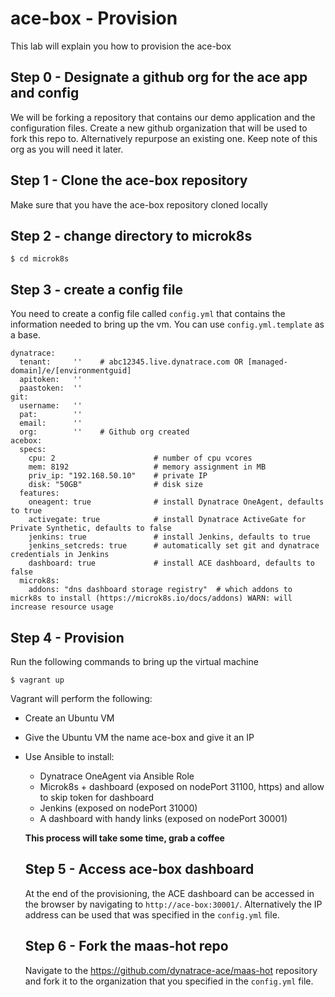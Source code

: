 # ace-box - Provision
This lab will explain you how to provision the ace-box

## Step 0 - Designate a github org for the ace app and config
We will be forking a repository that contains our demo application and the configuration files.
Create a new github organization that will be used to fork this repo to. Alternatively repurpose an existing one.
Keep note of this org as you will need it later.

## Step 1 - Clone the ace-box repository
Make sure that you have the ace-box repository cloned locally

## Step 2 - change directory to microk8s
```
$ cd microk8s
```
## Step 3 - create a config file
You need to create a config file called `config.yml` that contains the information needed to bring up the vm. You can use `config.yml.template` as a base.
```
dynatrace:
  tenant:     ''    # abc12345.live.dynatrace.com OR [managed-domain]/e/[environmentguid]
  apitoken:   ''
  paastoken:  ''
git:
  username:   ''
  pat:        ''
  email:      ''
  org:        ''    # Github org created
acebox:
  specs:
    cpu: 2                      # number of cpu vcores
    mem: 8192                   # memory assignment in MB
    priv_ip: "192.168.50.10"    # private IP 
    disk: "50GB"                # disk size
  features:
    oneagent: true              # install Dynatrace OneAgent, defaults to true
    activegate: true            # install Dynatrace ActiveGate for Private Synthetic, defaults to false
    jenkins: true               # install Jenkins, defaults to true
    jenkins_setcreds: true      # automatically set git and dynatrace credentials in Jenkins
    dashboard: true             # install ACE dashboard, defaults to false
  microk8s:
    addons: "dns dashboard storage registry"  # which addons to micrk8s to install (https://microk8s.io/docs/addons) WARN: will increase resource usage
```

## Step 4 - Provision
Run the following commands to bring up the virtual machine
```
$ vagrant up
```
Vagrant will perform the following:
- Create an Ubuntu VM
- Give the Ubuntu VM the name ace-box and give it an IP
- Use Ansible to install:
    - Dynatrace OneAgent via Ansible Role
    - Microk8s + dashboard (exposed on nodePort 31100, https) and allow to skip token for dashboard
    - Jenkins (exposed on nodePort 31000)
    - A dashboard with handy links (exposed on nodePort 30001)
  
  **This process will take some time, grab a coffee**

  ## Step 5 - Access ace-box dashboard
  At the end of the provisioning, the ACE dashboard can be accessed in the browser by navigating to `http://ace-box:30001/`. Alternatively the IP address can be used that was specified in the `config.yml` file.

  ## Step 6 - Fork the maas-hot repo
  Navigate to the https://github.com/dynatrace-ace/maas-hot repository and fork it to the organization that you specified in the `config.yml` file. 